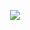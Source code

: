 


<p align="center">
  <img src="https://user-images.githubusercontent.com/73886336/229294026-6ecb4fe2-783d-487f-a61d-3352c78409cb.svg">
</p>
